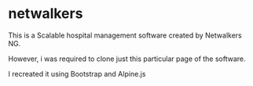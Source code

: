 # netwalkers

 This is a Scalable hospital management software created by Netwalkers NG.
 
 However, i was required to clone just this particular page of the software.
 
 I recreated it using Bootstrap and Alpine.js
